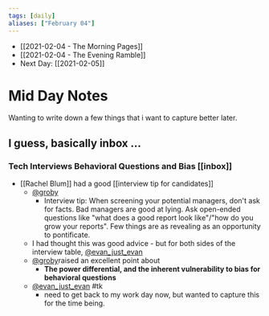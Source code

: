 ```yaml
---
tags: [daily]
aliases: ["February 04"]
---
```


- [[2021-02-04 - The Morning Pages]]
- [[2021-02-04 - The Evening Ramble]]
 - Next Day: [[2021-02-05]]
 
# Mid Day Notes

Wanting to write down a few things that i want to capture better later.

## I guess, basically inbox ...

### Tech Interviews Behavioral Questions and Bias [[inbox]] 

- [[Rachel Blum]] had a good [[interview tip for candidates]] 
	- [@groby](https://twitter.com/groby/status/1356979655509610497)
		- Interview tip: When screening your potential managers, don't ask for facts. Bad managers are good at lying. Ask open-ended questions like "what does a good report look like"/"how do you grow your reports". Few things are as revealing as an opportunity to pontificate. 
	- I had thought this was good advice - but for both sides of the interview table, [@evan_just_evan](https://twitter.com/evan_just_evan/status/1357324095873032193)
	- [@groby](https://twitter.com/groby/status/1357360692760768512)raised an excellent point about
		- __The power differential, and the inherent vulnerability to bias for behavioral questions__
	- [@evan_just_evan](https://twitter.com/evan_just_evan/status/1357401059199774721) #tk 
		- need to get back to my work day now, but wanted to capture this for the time being. 